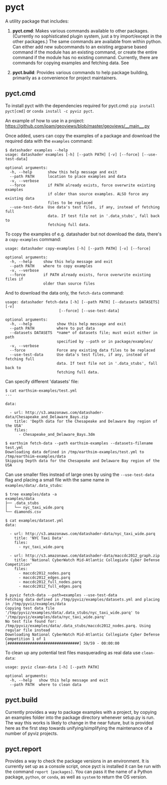 # pyct

A utility package that includes:

  1. **pyct.cmd**: Makes various commands available to other
     packages. (Currently no sophisticated plugin system, just a try
     import/except in the other packages.) The same commands are
     available from within python. Can either add new subcommands to
     an existing argparse based command if the module has an existing
     command, or create the entire command if the module has no
     existing command. Currently, there are commands for copying
     examples and fetching data. See

  2. **pyct.build**: Provides various commands to help package
     building, primarily as a convenience for project maintainers.

## pyct.cmd

To install pyct with the dependencies required for pyct.cmd: `pip
install pyct[cmd]` or `conda install -c pyviz pyct`.

An example of how to use in a project:
https://github.com/ioam/geoviews/blob/master/geoviews/__main__.py

Once added, users can copy the examples of a package and download the
required data with the `examples` command:

```
$ datashader examples --help
usage: datashader examples [-h] [--path PATH] [-v] [--force] [--use-test-data]

optional arguments:
  -h, --help       show this help message and exit
  --path PATH      location to place examples and data
  -v, --verbose
  --force          if PATH already exists, force overwrite existing examples
                   if older than source examples. ALSO force any existing data
                   files to be replaced
  --use-test-data  Use data's test files, if any, instead of fetching full
                   data. If test file not in '.data_stubs', fall back to
                   fetching full data.
```

To copy the examples of e.g. datashader but not download the data,
there's a `copy-examples` command:

```
usage: datashader copy-examples [-h] [--path PATH] [-v] [--force]

optional arguments:
  -h, --help     show this help message and exit
  --path PATH    where to copy examples
  -v, --verbose
  --force        if PATH already exists, force overwrite existing files if
                 older than source files
```

And to download the data only, the `fetch-data` command:

```
usage: datashader fetch-data [-h] [--path PATH] [--datasets DATASETS] [-v]
                        [--force] [--use-test-data]

optional arguments:
  -h, --help           show this help message and exit
  --path PATH          where to put data
  --datasets DATASETS  *name* of datasets file; must exist either in path
                       specified by --path or in package/examples/
  -v, --verbose
  --force              Force any existing data files to be replaced
  --use-test-data      Use data's test files, if any, instead of fetching full
                       data. If test file not in '.data_stubs', fall back to
                       fetching full data.
```

Can specify different 'datasets' file:

```
$ cat earthsim-examples/test.yml
---

data:

  - url: http://s3.amazonaws.com/datashader-data/Chesapeake_and_Delaware_Bays.zip
    title: 'Depth data for the Chesapeake and Delaware Bay region of the USA'
    files:
      - Chesapeake_and_Delaware_Bays.3dm

$ earthsim fetch-data --path earthsim-examples --datasets-filename test.yml
Downloading data defined in /tmp/earthsim-examples/test.yml to /tmp/earthsim-examples/data
Skipping Depth data for the Chesapeake and Delaware Bay region of the USA
```

Can use smaller files instead of large ones by using the `--use-test-data` flag
and placing a small file with the same name in `examples/data/.data_stubs`:

```
$ tree examples/data -a
examples/data
├── .data_stubs
│   └── nyc_taxi_wide.parq
└── diamonds.csv

$ cat examples/dataset.yml
data:

  - url: http://s3.amazonaws.com/datashader-data/nyc_taxi_wide.parq
    title: 'NYC Taxi Data'
    files:
      - nyc_taxi_wide.parq

  - url: http://s3.amazonaws.com/datashader-data/maccdc2012_graph.zip
    title: 'National CyberWatch Mid-Atlantic Collegiate Cyber Defense Competition'
    files:
      - maccdc2012_nodes.parq
      - maccdc2012_edges.parq
      - maccdc2012_full_nodes.parq
      - maccdc2012_full_edges.parq

$ pyviz fetch-data --path=examples --use-test-data
Fetching data defined in /tmp/pyviz/examples/datasets.yml and placing in /tmp/pyviz/examples/data
Copying test data file '/tmp/pyviz/examples/data/.data_stubs/nyc_taxi_wide.parq' to '/tmp/pyviz/examples/data/nyc_taxi_wide.parq'
No test file found for: /tmp/pyviz/examples/data/.data_stubs/maccdc2012_nodes.parq. Using regular file instead
Downloading National CyberWatch Mid-Atlantic Collegiate Cyber Defense Competition 1 of 1
[################################] 59/59 - 00:00:00
```

To clean up any potential test files masquerading as real data use `clean-data`:

```
usage: pyviz clean-data [-h] [--path PATH]

optional arguments:
  -h, --help   show this help message and exit
  --path PATH  where to clean data
```

## pyct.build

Currently provides a way to package examples with a project, by
copying an examples folder into the package directory whenever
setup.py is run. The way this works is likely to change in the near
future, but is provided here as the first step towards
unifying/simplifying the maintenance of a number of pyviz projects.

## pyct.report

Provides a way to check the package versions in an environment. It is currently set up as a console script, once pyct is installed it can be run with the command `report [packages]`. You can pass it the name of a Python package, `python`, or `conda`, as well as `system` to return the OS version.
